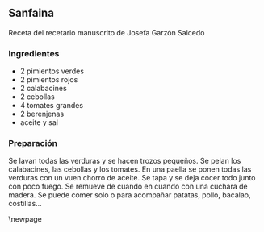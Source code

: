 ## Sanfaina

Receta del recetario manuscrito de Josefa Garzón Salcedo

### Ingredientes

- 2 pimientos verdes
- 2 pimientos rojos
- 2 calabacines
- 2 cebollas
- 4 tomates grandes
- 2 berenjenas
- aceite y sal

### Preparación

Se lavan todas las verduras y se hacen trozos pequeños.
Se pelan los calabacines, las cebollas y los tomates.
En una paella se ponen todas las verduras con un vuen chorro de aceite.
Se tapa y se deja cocer todo junto con poco fuego.
Se remueve de cuando en cuando con una cuchara de madera.
Se puede comer solo o para acompañar patatas, pollo, bacalao, costillas...


\newpage

